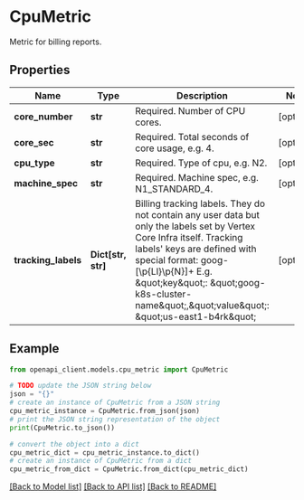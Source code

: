 # CpuMetric

Metric for billing reports.

## Properties

Name | Type | Description | Notes
------------ | ------------- | ------------- | -------------
**core_number** | **str** | Required. Number of CPU cores. | [optional] 
**core_sec** | **str** | Required. Total seconds of core usage, e.g. 4. | [optional] 
**cpu_type** | **str** | Required. Type of cpu, e.g. N2. | [optional] 
**machine_spec** | **str** | Required. Machine spec, e.g. N1_STANDARD_4. | [optional] 
**tracking_labels** | **Dict[str, str]** | Billing tracking labels. They do not contain any user data but only the labels set by Vertex Core Infra itself. Tracking labels&#39; keys are defined with special format: goog-[\\p{Ll}\\p{N}]+ E.g. \&quot;key\&quot;: \&quot;goog-k8s-cluster-name\&quot;,\&quot;value\&quot;: \&quot;us-east1-b4rk\&quot; | [optional] 

## Example

```python
from openapi_client.models.cpu_metric import CpuMetric

# TODO update the JSON string below
json = "{}"
# create an instance of CpuMetric from a JSON string
cpu_metric_instance = CpuMetric.from_json(json)
# print the JSON string representation of the object
print(CpuMetric.to_json())

# convert the object into a dict
cpu_metric_dict = cpu_metric_instance.to_dict()
# create an instance of CpuMetric from a dict
cpu_metric_from_dict = CpuMetric.from_dict(cpu_metric_dict)
```
[[Back to Model list]](../README.md#documentation-for-models) [[Back to API list]](../README.md#documentation-for-api-endpoints) [[Back to README]](../README.md)



